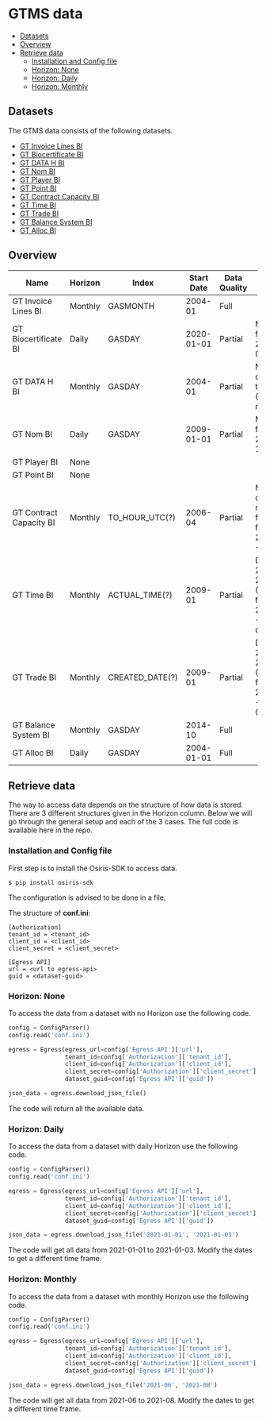 # GTMS data
- [Datasets](#datasets)
- [Overview](#overview)
- [Retrieve data](#retrieve-data)
  - [Installation and Config file](#installation-and-config-file)
  - [Horizon: None](#horizon:-one)
  - [Horizon: Daily](#horizon:-daily)
  - [Horizon: Monthly](#horizon:-monthly)

## Datasets
The GTMS data consists of the following datasets.
- [GT Invoice Lines BI](https://dataplatform.energinet.dk/detail/471d3e34-b843-4298-fc34-08d8b6fedea4)
- [GT Biocertificate BI](https://dataplatform.energinet.dk/detail/b133dd7a-f1e8-48db-fc33-08d8b6fedea4)    
- [GT DATA H BI](https://dataplatform.energinet.dk/detail/da650d2c-2780-44dc-6b3c-08d876589e90) 
- [GT Nom BI](https://dataplatform.energinet.dk/detail/fecfb55e-4637-4ff6-af49-08d86c4300e8)
- [GT Player BI](https://dataplatform.energinet.dk/detail/adc8d96f-8e3d-4e3d-af48-08d86c4300e8)
- [GT Point BI](https://dataplatform.energinet.dk/detail/b1c9449c-a452-4308-af47-08d86c4300e8)
- [GT Contract Capacity BI](https://dataplatform.energinet.dk/detail/acfee9a5-fc82-4e4d-af46-08d86c4300e8)
- [GT Time BI](https://dataplatform.energinet.dk/detail/14e4bf94-afab-44b3-af45-08d86c4300e8)
- [GT Trade BI](https://dataplatform.energinet.dk/detail/3ab1b6f7-d0ec-4c16-7de5-08d86b849d90)
- [GT Balance System BI](https://dataplatform.energinet.dk/detail/0f3897d5-0c57-4967-7de4-08d86b849d90)
- [GT Alloc BI](https://dataplatform.energinet.dk/detail/02480cbc-5361-43ab-e1d8-08d86464f17e)

## Overview

| Name                    | Horizon | Index          | Start Date | Data Quality | Notes       |
| ----------------------- | ------- | -------------- | ---------- | ------------ | ----------- |
| GT Invoice Lines BI     | Monthly | GASMONTH       | 2004-01    | Full         | |
| GT Biocertificate BI    | Daily   | GASDAY         | 2020-01-01 | Partial      | Missing from 2021-07-01 -> |
| GT DATA H BI            | Monthly | GASDAY         | 2004-01    | Partial      | Missing data throughout (140 months) |
| GT Nom BI               | Daily   | GASDAY         | 2009-01-01 | Partial      | Missing from 2021-07-12 -> |
| GT Player BI            | None    |                |            |              | |
| GT Point BI             | None    |                |            |              | |
| GT Contract Capacity BI | Monthly | TO_HOUR_UTC(?) | 2006-04    | Partial      | Missing data, Only new format from 2021-06 -> |
| GT Time BI              | Monthly | ACTUAL_TIME(?) | 2009-01    | Partial      | Data from 2009-2044 (New format 2021-05 -> present day) |
| GT Trade BI             | Monthly | CREATED_DATE(?)| 2009-01    | Partial      | Data from 2009-2044 (New format 2021-05 -> 2021-07) |
| GT Balance System BI    | Monthly | GASDAY         | 2014-10    | Full         | |
| GT Alloc BI             | Daily   | GASDAY         | 2004-01-01 | Full         | |


## Retrieve data

The way to access data depends on the structure of how data is stored.
There are 3 different structures given in the Horizon column.
Below we will go through the general setup and each of the 3 cases.
The full code is available here in the repo.

### Installation and Config file
First step is to install the Osiris-SDK to access data.
``` shell
$ pip install osiris-sdk
```

The configuration is advised to be done in a file.

The structure of **conf.ini**:
```
[Authorization]
tenant_id = <tenant_id>
client_id = <client_id>
client_secret = <client_secret>

[Egress API]
url = <url to egress-api>
guid = <dataset-guid>
```

### Horizon: None
To access the data from a dataset with no Horizon use the following code.
``` python
config = ConfigParser()
config.read('conf.ini')

egress = Egress(egress_url=config['Egress API']['url'],
                tenant_id=config['Authorization']['tenant_id'],
                client_id=config['Authorization']['client_id'],
                client_secret=config['Authorization']['client_secret'],
                dataset_guid=config['Egress API']['guid'])

json_data = egress.download_json_file()
```
The code will return all the available data.

### Horizon: Daily
To access the data from a dataset with daily Horizon use the following code.
``` python
config = ConfigParser()
config.read('conf.ini')

egress = Egress(egress_url=config['Egress API']['url'],
                tenant_id=config['Authorization']['tenant_id'],
                client_id=config['Authorization']['client_id'],
                client_secret=config['Authorization']['client_secret'],
                dataset_guid=config['Egress API']['guid'])

json_data = egress.download_json_file('2021-01-01', '2021-01-03')
```
The code will get all data from 2021-01-01 to 2021-01-03. Modify the dates to get a different time frame.

### Horizon: Monthly
To access the data from a dataset with monthly Horizon use the following code.
``` python
config = ConfigParser()
config.read('conf.ini')

egress = Egress(egress_url=config['Egress API']['url'],
                tenant_id=config['Authorization']['tenant_id'],
                client_id=config['Authorization']['client_id'],
                client_secret=config['Authorization']['client_secret'],
                dataset_guid=config['Egress API']['guid'])

json_data = egress.download_json_file('2021-06', '2021-08')
```
The code will get all data from 2021-06 to 2021-08. Modify the dates to get a different time frame.